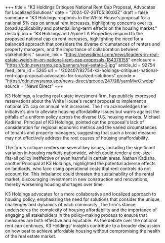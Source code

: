 +++
title = "K3 Holdings Critiques National Rent Cap Proposal, Advocates for Localized Solutions"
date = "2024-07-26T05:30:03Z"
draft = false
summary = "K3 Holdings responds to the White House's proposal for a national 5% cap on annual rent increases, highlighting concerns over its broad applicability and potential long-term effects on the housing market."
description = "K3 Holdings and Alpine LA Properties respond to the proposed national cap on rent increases, highlighting the need for a balanced approach that considers the diverse circumstances of renters and property managers, and the importance of collaboration between stakeholders."
source_link = "https://newsdirect.com/news/leaders-in-real-estate-weigh-in-on-national-rent-cap-proposals-184378155"
enclosure = "https://cdn.newsramp.app/banners/real-estate-3.jpg"
article_id = 92754
feed_item_id = 5265
url = "/202407/92754-k3-holdings-critiques-national-rent-cap-proposal-advocates-for-localized-solutions"
qrcode = "https://cdn.newsramp.app/news-direct/qrcode/247/26/yarnMvrC.webp"
source = "News Direct"
+++

<p>K3 Holdings, a leading real estate investment firm, has publicly expressed reservations about the White House's recent proposal to implement a national 5% cap on annual rent increases. The firm acknowledges the initiative's aim to alleviate housing affordability issues but warns against the pitfalls of a uniform policy across the diverse U.S. housing markets. Michael Kadisha, Principal of K3 Holdings, pointed out the proposal's lack of consideration for regional economic metrics and the varied circumstances of tenants and property managers, suggesting that such a broad measure may not effectively address the root causes of housing unaffordability.</p><p>The firm's critique centers on several key issues, including the significant variation in housing markets nationwide, which could render a one-size-fits-all policy ineffective or even harmful in certain areas. Nathan Kadisha, another Principal at K3 Holdings, highlighted the potential adverse effects on landlords, who face rising operational costs that rent controls do not account for. This imbalance could threaten the sustainability of the rental market, discouraging investment in new construction and renovations, thereby worsening housing shortages over time.</p><p>K3 Holdings advocates for a more collaborative and localized approach to housing policy, emphasizing the need for solutions that consider the unique challenges and dynamics of each community. The firm's stance underscores the complexity of housing affordability and the importance of engaging all stakeholders in the policy-making process to ensure that measures are both effective and equitable. As the debate over the national rent cap continues, K3 Holdings' insights contribute to a broader discussion on how best to achieve affordable housing without compromising the health of the real estate market.</p>
